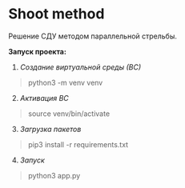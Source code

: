 # Shoot method
 
Решение СДУ методом параллельной стрельбы. 

**Запуск проекта:**

1. *Создание виртуальной среды (ВС)*
> python3 -m venv venv

2. *Активация ВС*
> source venv/bin/activate

3. *Загрузка пакетов*
> pip3 install -r requirements.txt

4. *Запуск*
> python3 app.py